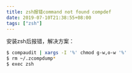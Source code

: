 ```yaml
---
title: zsh报错command not found compdef
date: 2019-07-10T21:38:55+08:00
tags: ["zsh"]
---
```

安装zsh后报错，解决方案：

```bash
$ compaudit | xargs -I '%' chmod g-w,o-w '%'
$ rm ~/.zcompdump*
$ exec zsh
```

